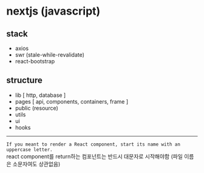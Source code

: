 
# nextjs (javascript)

## stack
- axios
- swr (stale-while-revalidate)
- react-bootstrap

## structure
- lib [ http, database ]
- pages [ api, components, containers, frame ]
- public (resource)
- utils
- ui
- hooks

<hr>

`If you meant to render a React component, start its name with an uppercase letter.` <br>
react component를 return하는 컴포넌트는 반드시 대문자로 시작해야함 (파일 이름은 소문자여도 상관없음)
